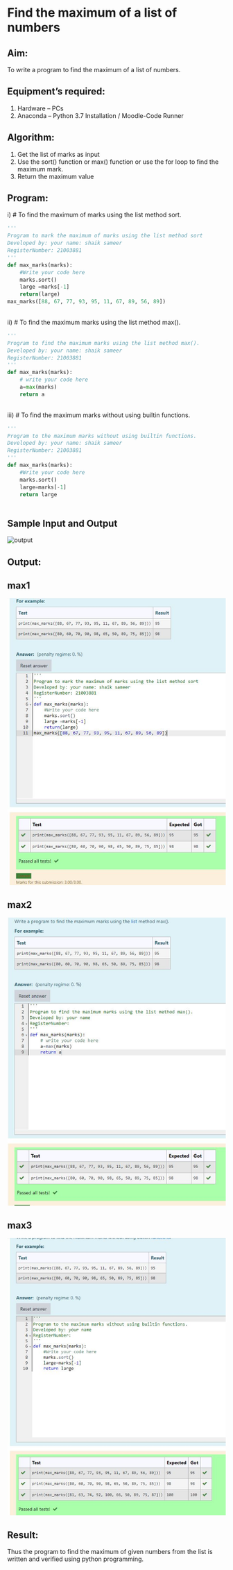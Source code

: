 # Find the maximum of a list of numbers
## Aim:
To write a program to find the maximum of a list of numbers.
## Equipment’s required:
1.	Hardware – PCs
2.	Anaconda – Python 3.7 Installation / Moodle-Code Runner
## Algorithm:
1.	Get the list of marks as input
2.	Use the sort() function or max() function or use the for loop to find the maximum mark.
3.	Return the maximum value
## Program:

i)	# To find the maximum of marks using the list method sort.
```python
''' 
Program to mark the maximum of marks using the list method sort
Developed by: your name: shaik sameer
RegisterNumber: 21003881
''' 
def max_marks(marks):
    #Write your code here
    marks.sort()
    large =marks[-1]
    return(large)
max_marks([88, 67, 77, 93, 95, 11, 67, 89, 56, 89])



```

ii)	# To find the maximum marks using the list method max().
```Python
''' 
Program to find the maximum marks using the list method max().
Developed by: your name: shaik sameer
RegisterNumber: 21003881
'''
def max_marks(marks):
    # write your code here
    a=max(marks)
    return a



```

iii) # To find the maximum marks without using builtin functions.
```Python
''' 
Program to the maximum marks without using builtin functions.
Developed by: your name: shaik sameer
RegisterNumber: 21003881
'''
def max_marks(marks):
    #Write your code here
    marks.sort()
    large=marks[-1]
    return large



```
## Sample Input and Output
![output](./img/max_marks1.jpg) 

## Output:
## max1
![output](https://github.com/Shaik-sameer-AIML/FindMaximum/blob/main/max1.JPG?raw=true) 
## max2
![output](https://github.com/Shaik-sameer-AIML/FindMaximum/blob/main/max2.JPG?raw=true)
## max3
![output](https://github.com/Shaik-sameer-AIML/FindMaximum/blob/main/max3.JPG?raw=true)
## Result:
Thus the program to find the maximum of given numbers from the list is written and verified using python programming.